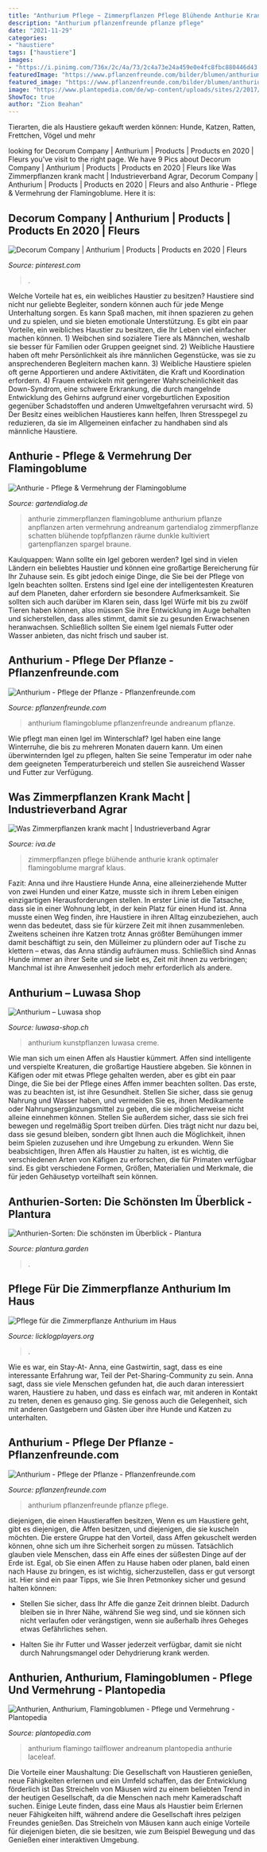```yaml
---
title: "Anthurium Pflege ~ Zimmerpflanzen Pflege Blühende Anthurie Krank Optimaler Flamingoblume Margraf Klaus"
description: "Anthurium pflanzenfreunde pflanze pflege"
date: "2021-11-29"
categories:
- "haustiere"
tags: ["haustiere"]
images:
- "https://i.pinimg.com/736x/2c/4a/73/2c4a73e24a459e0e4fc8fbc880446d43.jpg"
featuredImage: "https://www.pflanzenfreunde.com/bilder/blumen/anthurium-1.jpg"
featured_image: "https://www.pflanzenfreunde.com/bilder/blumen/anthurium-1.jpg"
image: "https://www.plantopedia.com/de/wp-content/uploads/sites/2/2017/03/anthurium-andreanum-n17.jpg"
ShowToc: true
author: "Zion Beahan"
---
```



Tierarten, die als Haustiere gekauft werden können: Hunde, Katzen, Ratten, Frettchen, Vögel und mehr

	

		
looking for Decorum Company | Anthurium | Products | Products en 2020 | Fleurs you've visit to the right page. We have 9 Pics about Decorum Company | Anthurium | Products | Products en 2020 | Fleurs like Was Zimmerpflanzen krank macht | Industrieverband Agrar, Decorum Company | Anthurium | Products | Products en 2020 | Fleurs and also Anthurie - Pflege &amp; Vermehrung der Flamingoblume. Here it is:
		
    
## Decorum Company | Anthurium | Products | Products En 2020 | Fleurs

<img loading=lazy src="https://i.pinimg.com/736x/2c/4a/73/2c4a73e24a459e0e4fc8fbc880446d43.jpg" onerror="this.onerror=null;this.src='https://tse2.mm.bing.net/th?id=OIP.H1IBVvqrftvg7GBAVvRWbgHaHa&amp;pid=15.1';" alt="Decorum Company | Anthurium | Products | Products en 2020 | Fleurs">

_Source: pinterest.com_

>. 

	

Welche Vorteile hat es, ein weibliches Haustier zu besitzen?
Haustiere sind nicht nur geliebte Begleiter, sondern können auch für jede Menge Unterhaltung sorgen. Es kann Spaß machen, mit ihnen spazieren zu gehen und zu spielen, und sie bieten emotionale Unterstützung. Es gibt ein paar Vorteile, ein weibliches Haustier zu besitzen, die Ihr Leben viel einfacher machen können. 1) Weibchen sind sozialere Tiere als Männchen, weshalb sie besser für Familien oder Gruppen geeignet sind. 2) Weibliche Haustiere haben oft mehr Persönlichkeit als ihre männlichen Gegenstücke, was sie zu ansprechenderen Begleitern machen kann. 3) Weibliche Haustiere spielen oft gerne Apportieren und andere Aktivitäten, die Kraft und Koordination erfordern. 4) Frauen entwickeln mit geringerer Wahrscheinlichkeit das Down-Syndrom, eine schwere Erkrankung, die durch mangelnde Entwicklung des Gehirns aufgrund einer vorgeburtlichen Exposition gegenüber Schadstoffen und anderen Umweltgefahren verursacht wird. 5) Der Besitz eines weiblichen Haustieres kann helfen, Ihren Stresspegel zu reduzieren, da sie im Allgemeinen einfacher zu handhaben sind als männliche Haustiere.

    
## Anthurie - Pflege &amp; Vermehrung Der Flamingoblume

<img loading=lazy src="http://gartendialog33.s3.amazonaws.com/pflanzen/zimmerpflanzen/anthurie-pflanze-300-fl.jpg" onerror="this.onerror=null;this.src='https://tse2.mm.bing.net/th?id=OIP.cScoZ-3xFGJ6uKIcsUz7fwAAAA&amp;pid=15.1';" alt="Anthurie - Pflege &amp; Vermehrung der Flamingoblume">

_Source: gartendialog.de_

>anthurie zimmerpflanzen flamingoblume anthurium pflanze anpflanzen arten vermehrung andreanum gartendialog zimmerpflanze schatten blühende topfpflanzen räume dunkle kultiviert gartenpflanzen spargel braune. 

	

Kaulquappen: Wann sollte ein Igel geboren werden?
Igel sind in vielen Ländern ein beliebtes Haustier und können eine großartige Bereicherung für Ihr Zuhause sein. Es gibt jedoch einige Dinge, die Sie bei der Pflege von Igeln beachten sollten. Erstens sind Igel eine der intelligentesten Kreaturen auf dem Planeten, daher erfordern sie besondere Aufmerksamkeit. Sie sollten sich auch darüber im Klaren sein, dass Igel Würfe mit bis zu zwölf Tieren haben können, also müssen Sie ihre Entwicklung im Auge behalten und sicherstellen, dass alles stimmt, damit sie zu gesunden Erwachsenen heranwachsen. Schließlich sollten Sie einem Igel niemals Futter oder Wasser anbieten, das nicht frisch und sauber ist.

    
## Anthurium - Pflege Der Pflanze - Pflanzenfreunde.com

<img loading=lazy src="https://www.pflanzenfreunde.com/bilder/blumen/anthurium-1.jpg" onerror="this.onerror=null;this.src='https://tse1.mm.bing.net/th?id=OIP.1f0eWnZvjAwHJrvXZzPR-QAAAA&amp;pid=15.1';" alt="Anthurium - Pflege der Pflanze - Pflanzenfreunde.com">

_Source: pflanzenfreunde.com_

>anthurium flamingoblume pflanzenfreunde andreanum pflanze. 

	

Wie pflegt man einen Igel im Winterschlaf?
Igel haben eine lange Winterruhe, die bis zu mehreren Monaten dauern kann. Um einen überwinternden Igel zu pflegen, halten Sie seine Temperatur im oder nahe dem geeigneten Temperaturbereich und stellen Sie ausreichend Wasser und Futter zur Verfügung.

    
## Was Zimmerpflanzen Krank Macht | Industrieverband Agrar

<img loading=lazy src="https://www.iva.de/sites/default/files/styles/slider_image_style/public/benutzer/uid/magazinbilder/bild_21_gesunde_und_reichbluehende_anthurien_bei_optimaler_pflege.jpg?itok=bV3im4ct" onerror="this.onerror=null;this.src='https://tse3.mm.bing.net/th?id=OIP.lrY0mR5WYcCtsktt2oAmrQHaEC&amp;pid=15.1';" alt="Was Zimmerpflanzen krank macht | Industrieverband Agrar">

_Source: iva.de_

>zimmerpflanzen pflege blühende anthurie krank optimaler flamingoblume margraf klaus. 

	

Fazit: Anna und ihre Haustiere Hunde
Anna, eine alleinerziehende Mutter von zwei Hunden und einer Katze, musste sich in ihrem Leben einigen einzigartigen Herausforderungen stellen. In erster Linie ist die Tatsache, dass sie in einer Wohnung lebt, in der kein Platz für einen Hund ist. Anna musste einen Weg finden, ihre Haustiere in ihren Alltag einzubeziehen, auch wenn das bedeutet, dass sie für kürzere Zeit mit ihnen zusammenleben. Zweitens scheinen ihre Katzen trotz Annas größter Bemühungen immer damit beschäftigt zu sein, den Mülleimer zu plündern oder auf Tische zu klettern – etwas, das Anna ständig aufräumen muss. Schließlich sind Annas Hunde immer an ihrer Seite und sie liebt es, Zeit mit ihnen zu verbringen; Manchmal ist ihre Anwesenheit jedoch mehr erforderlich als andere.

    
## Anthurium – Luwasa Shop

<img loading=lazy src="http://cdn.shopify.com/s/files/1/1269/5359/products/Anthurium_ist_rot_-_soll_creme-weiss_sein-_Ersatzbild_bei_Fleur_Ami_angefragt_1200x1200.jpg?v=1521457591" onerror="this.onerror=null;this.src='https://tse2.mm.bing.net/th?id=OIP.PtgqimKHKdcO__4rmjwWGAHaLJ&amp;pid=15.1';" alt="Anthurium – Luwasa shop">

_Source: luwasa-shop.ch_

>anthurium kunstpflanzen luwasa creme. 

	

Wie man sich um einen Affen als Haustier kümmert.
Affen sind intelligente und verspielte Kreaturen, die großartige Haustiere abgeben. Sie können in Käfigen oder mit etwas Pflege gehalten werden, aber es gibt ein paar Dinge, die Sie bei der Pflege eines Affen immer beachten sollten.
Das erste, was zu beachten ist, ist ihre Gesundheit. Stellen Sie sicher, dass sie genug Nahrung und Wasser haben, und vermeiden Sie es, ihnen Medikamente oder Nahrungsergänzungsmittel zu geben, die sie möglicherweise nicht alleine einnehmen können. Stellen Sie außerdem sicher, dass sie sich frei bewegen und regelmäßig Sport treiben dürfen. Dies trägt nicht nur dazu bei, dass sie gesund bleiben, sondern gibt Ihnen auch die Möglichkeit, ihnen beim Spielen zuzusehen und ihre Umgebung zu erkunden.
Wenn Sie beabsichtigen, Ihren Affen als Haustier zu halten, ist es wichtig, die verschiedenen Arten von Käfigen zu erforschen, die für Primaten verfügbar sind. Es gibt verschiedene Formen, Größen, Materialien und Merkmale, die für jeden Gehäusetyp vorteilhaft sein können.

    
## Anthurien-Sorten: Die Schönsten Im Überblick - Plantura

<img loading=lazy src="https://www.plantura.garden/wp-content/uploads/2021/02/anthurium-andreanum.jpg" onerror="this.onerror=null;this.src='https://tse3.mm.bing.net/th?id=OIP.VY3l5Yh4Z0ogUEpTFPR-YQHaE7&amp;pid=15.1';" alt="Anthurien-Sorten: Die schönsten im Überblick - Plantura">

_Source: plantura.garden_

>. 

	



    
## Pflege Für Die Zimmerpflanze Anthurium Im Haus

<img loading=lazy src="https://licklogplayers.org/images/uhod_za_komnatnim_rasteniem_anturium_v_domashnih_usloviyah_3.jpg" onerror="this.onerror=null;this.src='https://tse2.mm.bing.net/th?id=OIP.uF-ZlUoV9oae5w55pcBzDwHaFK&amp;pid=15.1';" alt="Pflege für die Zimmerpflanze Anthurium im Haus">

_Source: licklogplayers.org_

>. 

	

Wie es war, ein Stay-At-
Anna, eine Gastwirtin, sagt, dass es eine interessante Erfahrung war, Teil der Pet-Sharing-Community zu sein. Anna sagt, dass sie viele Menschen gefunden hat, die auch daran interessiert waren, Haustiere zu haben, und dass es einfach war, mit anderen in Kontakt zu treten, denen es genauso ging. Sie genoss auch die Gelegenheit, sich mit anderen Gastgebern und Gästen über ihre Hunde und Katzen zu unterhalten.

    
## Anthurium - Pflege Der Pflanze - Pflanzenfreunde.com

<img loading=lazy src="https://www.pflanzenfreunde.com/bilder/blumen/anturio.jpg" onerror="this.onerror=null;this.src='https://tse2.mm.bing.net/th?id=OIP.sEG8DpRqMWtc6aftrHjvnQAAAA&amp;pid=15.1';" alt="Anthurium - Pflege der Pflanze - Pflanzenfreunde.com">

_Source: pflanzenfreunde.com_

>anthurium pflanzenfreunde pflanze pflege. 

	

diejenigen, die einen Haustieraffen besitzen,
Wenn es um Haustiere geht, gibt es diejenigen, die Affen besitzen, und diejenigen, die sie kuscheln möchten. Die erstere Gruppe hat den Vorteil, dass Affen gekuschelt werden können, ohne sich um ihre Sicherheit sorgen zu müssen. Tatsächlich glauben viele Menschen, dass ein Affe eines der süßesten Dinge auf der Erde ist. Egal, ob Sie einen Affen zu Hause haben oder planen, bald einen nach Hause zu bringen, es ist wichtig, sicherzustellen, dass er gut versorgt ist. Hier sind ein paar Tipps, wie Sie Ihren Petmonkey sicher und gesund halten können:
- Stellen Sie sicher, dass Ihr Affe die ganze Zeit drinnen bleibt. Dadurch bleiben sie in Ihrer Nähe, während Sie weg sind, und sie können sich nicht verlaufen oder verängstigen, wenn sie außerhalb ihres Geheges etwas Gefährliches sehen.

- Halten Sie ihr Futter und Wasser jederzeit verfügbar, damit sie nicht durch Nahrungsmangel oder Dehydrierung krank werden.

    
## Anthurien, Anthurium, Flamingoblumen - Pflege Und Vermehrung - Plantopedia

<img loading=lazy src="https://www.plantopedia.com/de/wp-content/uploads/sites/2/2017/03/anthurium-andreanum-n17.jpg" onerror="this.onerror=null;this.src='https://tse1.mm.bing.net/th?id=OIP.NFGTdjcxX5txqqyH-59QVwHaE8&amp;pid=15.1';" alt="Anthurien, Anthurium, Flamingoblumen - Pflege und Vermehrung - Plantopedia">

_Source: plantopedia.com_

>anthurium flamingo tailflower andreanum plantopedia anthurie laceleaf. 

	

Die Vorteile einer Maushaltung: Die Gesellschaft von Haustieren genießen, neue Fähigkeiten erlernen und ein Umfeld schaffen, das der Entwicklung förderlich ist
Das Streicheln von Mäusen wird zu einem beliebten Trend in der heutigen Gesellschaft, da die Menschen nach mehr Kameradschaft suchen. Einige Leute finden, dass eine Maus als Haustier beim Erlernen neuer Fähigkeiten hilft, während andere die Gesellschaft ihres pelzigen Freundes genießen. Das Streicheln von Mäusen kann auch einige Vorteile für diejenigen bieten, die sie besitzen, wie zum Beispiel Bewegung und das Genießen einer interaktiven Umgebung.

